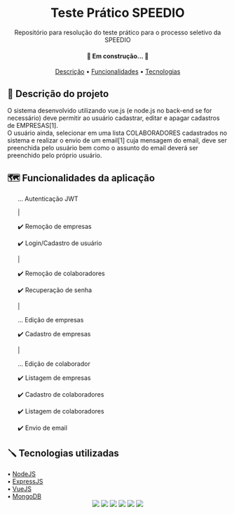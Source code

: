 <h1 align="center">Teste Prático SPEEDIO</h1>

<p align="center">Repositório para resolução do teste prático para o processo seletivo da SPEEDIO</p>

<h4 align="center"> 
	🚧 Em construção... 🚧
</h4>

<p align="center">
    <a href="#description">Descrição</a> •
    <a href="#features">Funcionalidades</a> •
    <a href="#stack">Tecnologias</a>
</p>

<div id="description">
    <h2> 🎯 Descrição do projeto</h2>
    <p>O sistema desenvolvido utilizando vue.js (e node.js no back-end se for necessário) deve permitir ao usuário cadastrar, editar e apagar cadastros de EMPRESAS[1]. <br>
    O usuário ainda, selecionar em uma lista COLABORADORES cadastrados no sistema e realizar o envio de um email[1] cuja mensagem do email, deve ser preenchida pelo usuário bem como o assunto do email deverá ser preenchido pelo próprio usuário.</p>
</div>

<div id="methods">
    <h2> 🗺️ Funcionalidades da aplicação</h2>
    <ul>
        <p> ... Autenticação JWT </p>       | <p> ✔️ Remoção de empresas</p>
        <p> ✔️ Login/Cadastro de usuário</p> | <p> ✔️ Remoção de colaboradores</p>
        <p> ✔️ Recuperação de senha</p>      | <p> ... Edição de empresas</p>
        <p> ✔️ Cadastro de empresas</p>      | <p> ... Edição de colaborador</p>
        <p> ✔️ Listagem de empresas</p> 
        <p> ✔️ Cadastro de colaboradores</p>
        <p> ✔️ Listagem de colaboradores</p>
        <p> ✔️ Envio de email</p>
    </ul>
</div>

<div id="stack">
    <h2> 🪛 Tecnologias utilizadas </h2>
   • <a href="https://nodejs.org/en/">NodeJS</a> <br>
   • <a href="https://expressjs.com/">ExpressJS</a> <br>
   • <a href="https://vuejs.org/">VueJS</a> <br>
   • <a href="https://www.mongodb.com/">MongoDB</a> <br>
</div>


<div id="badges" align="center">
    <img src="https://img.shields.io/github/license/leocristian/Teste_Pratico_SPEEDIO" />
    <img src="https://img.shields.io/static/v1?label=node&message=v16.13.1&color=green&style=flat"/>
    <img src="https://img.shields.io/static/v1?label=npm&message=v8.1.2&color=blue&style=flat"/>
    <img src="https://img.shields.io/static/v1?label=vue&message=v4.5.15&color=greenstyle=flat"/>
    <img src="https://img.shields.io/static/v1?label=mongo&message=v4.2.1&color=blue&style=flat"/>
    <img src="https://img.shields.io/static/v1?label=express&message=v4.17.1&color=blue&style=flat"/>

</div>
